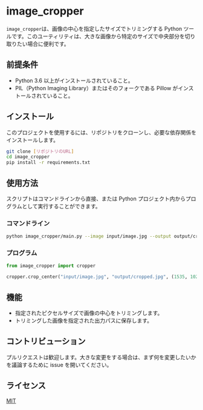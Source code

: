 # image_cropper

`image_cropper`は、画像の中心を指定したサイズでトリミングする Python ツールです。このユーティリティは、大きな画像から特定のサイズで中央部分を切り取りたい場合に便利です。

## 前提条件

- Python 3.6 以上がインストールされていること。
- PIL（Python Imaging Library）またはそのフォークである Pillow がインストールされていること。

## インストール

このプロジェクトを使用するには、リポジトリをクローンし、必要な依存関係をインストールします。

```bash
git clone [リポジトリのURL]
cd image_cropper
pip install -r requirements.txt
```

## 使用方法

スクリプトはコマンドラインから直接、または Python プロジェクト内からプログラムとして実行することができます。

### コマンドライン

```bash
python image_cropper/main.py --image input/image.jpg --output output/cropped.jpg --size 1535 1024
```

### プログラム

```python
from image_cropper import cropper

cropper.crop_center("input/image.jpg", "output/cropped.jpg", (1535, 1024))
```

## 機能

- 指定されたピクセルサイズで画像の中心をトリミングします。
- トリミングした画像を指定された出力パスに保存します。

## コントリビューション

プルリクエストは歓迎します。大きな変更をする場合は、まず何を変更したいかを議論するために issue を開いてください。

## ライセンス

[MIT](https://choosealicense.com/licenses/mit/)
